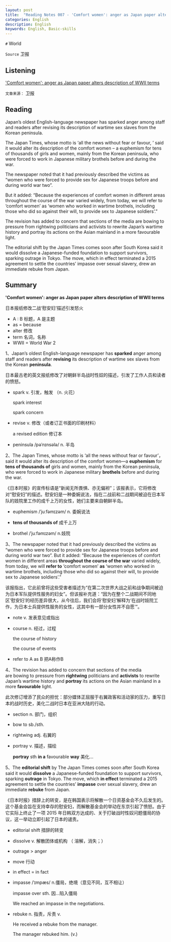 ```yaml
---
layout: post
title:  "Reading Notes 007 - 'Comfort women': anger as Japan paper alters description of WWII terms"
categories: English
description: English
keywords: English, Basic-skills
---
```



`#` World

`Source` 卫报

## Listening 

['Comfort women': anger as Japan paper alters description of WWII terms ](https://reading.liulishuo.com/share/audios/NGYwMDEwMDAwMDAwMDEzYw==?login=44086617)

`文章来源：` 卫报



## Reading

Japan’s oldest English-language newspaper has sparked anger among staff and readers after revising its description of wartime sex slaves from the Korean peninsula.

The Japan Times, whose motto is ‘all the news without fear or favour, ’ said it would alter its description of the comfort women – a euphemism for tens of thousands of girls and women, mainly from the Korean peninsula, who were forced to work in Japanese military brothels before and during the war.

The newspaper noted that it had previously described the victims as “women who were forced to provide sex for Japanese troops before and during world war two”.

But it added: “Because the experiences of comfort women in different areas throughout the course of the war varied widely, from today, we will refer to ‘comfort women’ as ‘women who worked in wartime brothels, including those who did so against their will, to provide sex to Japanese soldiers’.”

The revision has added to concern that sections of the media are bowing to pressure from rightwing politicians and activists to rewrite Japan’s wartime history and portray its actions on the Asian mainland in a more favourable light.

The editorial shift by the Japan Times comes soon after South Korea said it would dissolve a Japanese-funded foundation to support survivors, sparking outrage in Tokyo. The move, which in effect terminated a 2015 agreement to settle the countries’ impasse over sexual slavery, drew an immediate rebuke from Japan.

## Summary

**'Comfort women': anger as Japan paper alters description of WWII terms**

日本报纸修改二战‘慰安妇’描述引发怒火

* A : B 标题，A 是主题
* as = because
* alter  修改
* term 名词，名称
* WWII = World War 2



1、Japan’s oldest English-language newspaper has **sparked** anger among staff and readers after **revising** its description of wartime sex slaves from the Korean **peninsula**.

日本最古老的英文报纸修改了对朝鲜半岛战时性奴的描述，引发了工作人员和读者的愤怒。

* spark v. 引发，触发 （n. 火花）

  spark interest

  spark concern

* revise v. 修改（或者订正书面的印刷材料）

  a revised edition 修订本

* peninsula /pəˈnɪnsələ/ n. 半岛



2、The Japan Times, whose motto is ‘all the news without fear or favour’， said it would alter its description of the comfort women—a **euphemism** for **tens of thousands of** girls and women, mainly from the Korean peninsula, who were forced to work in Japanese military **brothels** before and during the war.

《日本时报》的宣传标语是“新闻无所畏惧、亦无偏袒”；该报表示，它将修改对“慰安妇”的描述。慰安妇是一种委婉说法，指在二战前和二战期间被迫在日本军队的妓院里工作的成千上万的女性，她们主要来自朝鲜半岛。

* euphemism  /ˈjuːfəmɪzəm/ n. 委婉说法

* **tens of thousands of** 成千上万

* brothel /ˈjuːfəmɪzəm/ n.妓院


3、The newspaper noted that it had previously described the victims as “women who were forced to provide sex for Japanese troops before and during world war two”. But it added: “Because the experiences of comfort women in different areas **throughout the course of the war** varied widely, from today, we will **refer to** ‘comfort women’ **as** ‘women who worked in wartime brothels, including those who did so against their will, to provide sex to Japanese soldiers’.”

该报指出，它此前曾将这些受害者描述为“在第二次世界大战之前和战争期间被迫为日本军队提供性服务的妇女”。但该报补充道：“因为在整个二战期间不同地区‘慰安妇’的经历差异很大，从今往后，我们会将‘慰安妇’解释为‘在战时妓院工作，为日本士兵提供性服务的女性，这其中有一部分女性并不自愿’”。

* note v. 发表意见或指出

* course n. 经过，过程

  the course of history

  the course of events

* refer to A as B 把A称作B


4、The revision has added to concern that sections of the media are bowing to pressure from **rightwing** politicians and **activists** to rewrite Japan’s wartime history and **portray** its actions on the Asian mainland in a more **favourable** light.

此次修订增添了民众的担忧：部分媒体正屈服于右翼政客和活动家的压力，重写日本的战时历史，美化二战时日本在亚洲大陆的行动。

* section n. 部门，组织

* bow to sb./sth. 

* rightwing adj. 右翼的

* portray v. 描述，描绘

  **portray** sth **in a** favourable **way** 美化...


5、The **editorial shift** by The Japan Times comes soon after South Korea said it would **dissolve** a Japanese-funded foundation to support survivors, sparking **outrage** in Tokyo. The move, which **in effect** terminated a 2015 agreement to settle the countries’ **impasse** over sexual slavery, drew an immediate **rebuke** from Japan.

《日本时报》措辞上的转变，是在韩国表示将解散一个日资基金会不久后发生的。这个基金会旨在支持幸存的慰安妇，而解散基金会的举动在东京引起了愤怒。由于它实际上终止了一项 2015 年日韩双方达成的、关于打破战时性奴问题僵局的协议，这一举动立即引起了日本的谴责。

* editorial shift 措辞的转变

* dissolve v. 解散团体或机构 （ 溶解，消失；）

* outrage > anger

* move 行动

* in effect = in fact

* impasse /ˈɪmpæs/ n.僵局，绝境（意见不同，互不相让） 

  impasse over sth. 因...陷入僵局

  We reached an impasse in the negotiations.

* rebuke n. 指责，斥责 v.

  He received a rebuke from the manager.

  The manager rebuked him. (v.)

